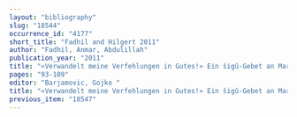```yaml
---
layout: "bibliography"
slug: "18544"
occurrence_id: "4177"
short_title: "Fadhil and Hilgert 2011"
author: "Fadhil, Anmar, Abdulillah"
publication_year: "2011"
title: "«Verwandelt meine Verfehlungen in Gutes!» Ein šigû-Gebet an Marduk aus dem Bestand der «Sippar-Bibliothek»"
pages: "93-109"
editor: "Barjamovic, Gojko "
title: "«Verwandelt meine Verfehlungen in Gutes!» Ein šigû-Gebet an Marduk aus dem Bestand der «Sippar-Bibliothek»"
previous_item: "18547"
---
```

